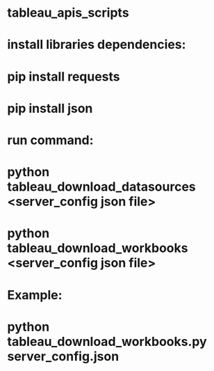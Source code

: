 # tableau_apis_scripts

# install libraries dependencies:

# pip install requests
# pip install json


# run command: 

# python tableau_download_datasources <server_config json file> 

# python tableau_download_workbooks   <server_config json file> 


# Example:

# python tableau_download_workbooks.py server_config.json
